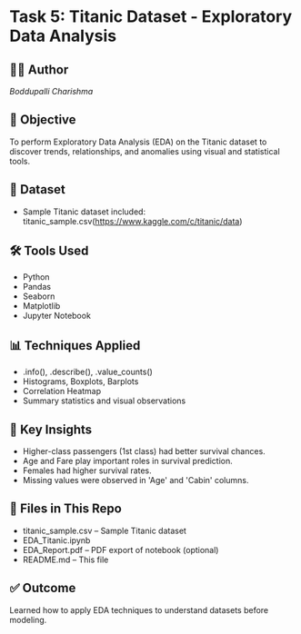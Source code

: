 # Task 5: Titanic Dataset - Exploratory Data Analysis

## 👩‍💻 Author
*Boddupalli Charishma*

## 📌 Objective
To perform Exploratory Data Analysis (EDA) on the Titanic dataset to discover trends, relationships, and anomalies using visual and statistical tools.

## 📁 Dataset
- Sample Titanic dataset included: titanic_sample.csv(https://www.kaggle.com/c/titanic/data)

## 🛠 Tools Used
- Python
- Pandas
- Seaborn
- Matplotlib
- Jupyter Notebook

## 📊 Techniques Applied
- .info(), .describe(), .value_counts()
- Histograms, Boxplots, Barplots
- Correlation Heatmap
- Summary statistics and visual observations

## 📝 Key Insights
- Higher-class passengers (1st class) had better survival chances.
- Age and Fare play important roles in survival prediction.
- Females had higher survival rates.
- Missing values were observed in 'Age' and 'Cabin' columns.

## 🧪 Files in This Repo
- titanic_sample.csv – Sample Titanic dataset
- EDA_Titanic.ipynb 
- EDA_Report.pdf – PDF export of notebook (optional)
- README.md – This file

## ✅ Outcome
Learned how to apply EDA techniques to understand datasets before modeling.
